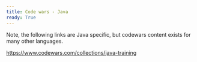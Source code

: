 ```yaml
---
title: Code wars - Java 
ready: True
---
```


Note, the following links are Java specific, but codewars content exists for many other languages. 

https://www.codewars.com/collections/java-training
